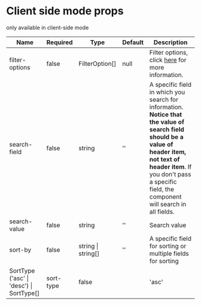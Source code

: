 # Client side mode props 

only available in client-side mode

| Name | Required | Type | Default | Description |
| -------- | ----------- | ---- | -------- | ------- |
| filter-options | false | FilterOption[] | null | Filter options, click [here](https://hc200ok.github.io/vue3-easy-data-table-doc/features/filtering.html) for more information.|
| search-field | false | string | '' | A specific field in which you search for information. **Notice that the value of search field should be a value of header item, not text of header item**. If you don't pass a specific field, the component will search in all fields.|
| search-value | false | string | '' | Search value |
| sort-by | false | string \| string[] | '' | A specific field for sorting or multiple fields for sorting |
SortType ('asc' \| 'desc') \| SortType[]| sort-type | false |  | 'asc' | Order by 'asc' or 'desc' when sorting|